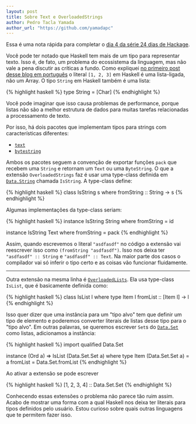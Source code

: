 ```yaml
---
layout: post
title: Sobre Text e OverloadedStrings
author: Pedro Tacla Yamada
author_url: "https://github.com/yamadapc"
---
```


Essa é uma nota rápida para completar o [dia 4 da série 24 dias de Hackage](/2015/12/12/24-dias-de-hackage-2015-dia-4-wreq-programacao-de-clientes-web-com-notas-sobre-lens-e-a-sintaxe-de-operadores.html).

Você pode ter notado que Haskell tem mais de um tipo para representar texto.
Isso é, de fato, um problema do ecossistema da linguagem, mas não vale a pena
discutir as críticas a fundo. Como expliquei
[no primeiro post desse blog em português](http://localhost:4000/2015/12/04/implementando-fibonacci-em-haskell.html#por-que-digo-listas-e-no-arrays)
o literal `[1, 2, 3]` em Haskell é uma lista-ligada, não um Array. O tipo
`String` em Haskell também é uma lista:

{% highlight haskell %}
type String = [Char]
{% endhighlight %}

Você pode imaginar que isso causa problemas de performance, porque listas não
são a melhor estrutura de dados para muitas tarefas relacionadas a
processamento de texto.

Por isso, há dois pacotes que implementam tipos para strings com características
diferentes:

* [`text`](https://hackage.haskell.org/package/text)
* [`bytestring`](https://hackage.haskell.org/package/bytestring)

Ambos os pacotes seguem a convenção de exportar funções `pack` que recebem uma
`String` e retornam um `Text` ou uma `ByteString`. O que a extensão
`OverloadedStrings` faz é usar uma type-class definida em [`Data.String`](https://hackage.haskell.org/package/base-4.8.1.0/docs/Data-String.html) chamada
`IsString`. A type-class define:

{% highlight haskell %}
class IsString s where
    fromString :: String -> s
{% endhighlight %}

Algumas implementações da type-class seriam:

{% highlight haskell %}
instance IsString String where
    fromString = id

instance IsString Text where
    fromString = pack
{% endhighlight %}

Assim, quando escrevemos o literal `"asdfasdf"` no código a extensão vai
reescrever isso como `(fromString "asdfasdf")`. Isso nos deixa ter
`"asdfasdf" :: String` e `"asdfasdf" :: Text`. Na maior parte dos casos o
compilador vai só inferir o tipo certo e as coisas vão funcionar fluidamente.

- - -

Outra extensão na mesma linha é [`OverloadedLists`](https://ghc.haskell.org/trac/ghc/wiki/OverloadedLists).
Ela usa type-class `IsList`, que é basicamente definida como:

{% highlight haskell %}
class IsList l where
    type Item l
    fromList :: [Item l] -> l
{% endhighlight %}

Isso quer dizer que uma instância para um "tipo alvo" tem que definir um tipo de
elemento e poderemos converter literais de listas desse tipo para o "tipo alvo".
Em outras palavras, se queremos escrever `Set`s do
[`Data.Set`](http://hackage.haskell.org/package/containers-0.5.3.1/docs/Data-Set.html)
como listas, adicionamos a instância:

{% highlight haskell %}
import qualified Data.Set

instance (Ord a) => IsList (Data.Set.Set a) where
    type Item (Data.Set.Set a) = a
    fromList = Data.Set.fromList
{% endhighlight %}

Ao ativar a extensão se pode escrever

{% highlight haskell %}
[1, 2, 3, 4] :: Data.Set.Set
{% endhighlight %}

Conhecendo essas extensões o problema não parece tão ruim assim.  Acabo de
mostrar uma forma com a qual Haskell nos deixa ter literais para tipos
definidos pelo usuário. Estou curioso sobre quais outras linguagens que te
permitem fazer isso.

